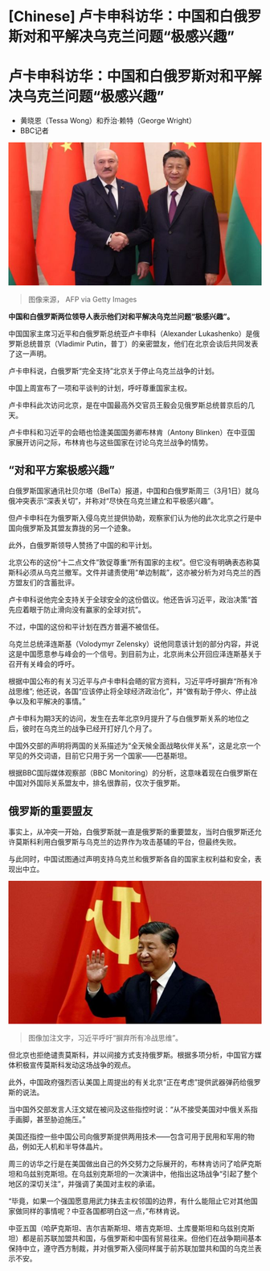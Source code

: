 # [Chinese] 卢卡申科访华：中国和白俄罗斯对和平解决乌克兰问题“极感兴趣”

#  卢卡申科访华：中国和白俄罗斯对和平解决乌克兰问题“极感兴趣”

  * 黄晓恩（Tessa Wong）和乔治·赖特（George Wright） 
  * BBC记者 


![Alexander Lukashenko and Xi Jinping](_128819211_mediaitem128819210.jpg)

> 图像来源，  AFP via Getty Images

**中国和白俄罗斯两位领导人表示他们对和平解决乌克兰问题“极感兴趣”。**

中国国家主席习近平和白俄罗斯总统亚卢卡申科（Alexander Lukashenko）是俄罗斯总统普京（Vladimir Putin，普丁）的亲密盟友，他们在北京会谈后共同发表了这一声明。

卢卡申科说，白俄罗斯“完全支持”北京关于停止乌克兰战争的计划。

中国上周宣布了一项和平谈判的计划，呼吁尊重国家主权。

卢卡申科此次访问北京，是在中国最高外交官员王毅会见俄罗斯总统普京后的几天。

卢卡申科和习近平的会晤也恰逢美国国务卿布林肯（Antony Blinken）在中亚国家展开访问之际，布林肯也与这些国家在讨论乌克兰战争的情势。

##  “对和平方案极感兴趣”

白俄罗斯国家通讯社贝尔塔（BelTa）报道，中国和白俄罗斯周三（3月1日）就乌俄冲突表示“深表关切”，并称对“尽快在乌克兰建立和平极感兴趣”。


但卢卡申科在为俄罗斯入侵乌克兰提供协助，观察家们认为他的此次北京之行是中国向俄罗斯及其盟友靠拢的另一个迹象。

此外，白俄罗斯领导人赞扬了中国的和平计划。

北京公布的这份“十二点文件”敦促尊重“所有国家的主权”。但它没有明确表态称莫斯科必须从乌克兰撤军。文件并谴责使用“单边制裁”，这亦被分析为对乌克兰的西方盟友们的含蓄批评。

卢卡申科说他完全支持关于全球安全的这份倡议。他还告诉习近平，政治决策“首先应着眼于防止滑向没有赢家的全球对抗”。

不过，中国的这份和平计划在西方普遍不被信任。

乌克兰总统泽连斯基（Volodymyr Zelensky）说他同意该计划的部分内容，并说这是中国愿意参与峰会的一个信号。到目前为止，北京尚未公开回应泽连斯基关于召开有关峰会的呼吁。

根据中国公布的有关习近平与卢卡申科会晤的官方资料，习近平呼吁摒弃“所有冷战思维”; 他还说，各国“应该停止将全球经济政治化”，并“做有助于停火、停止战争以及和平解决的事情。”

卢卡申科为期3天的访问，发生在去年北京9月提升了与白俄罗斯关系的地位之后，彼时在乌克兰的战争已经开打好几个月了。

中国外交部的声明将两国的关系描述为“全天候全面战略伙伴关系”，这是北京一个罕见的外交词语，目前它只用于另一个国家——巴基斯坦。

根据BBC国际媒体观察部（BBC Monitoring）的分析，这意味着现在白俄罗斯在中国对外国际关系盟友中，排名很靠前，仅次于俄罗斯。

##  俄罗斯的重要盟友

事实上，从冲突一开始，白俄罗斯就一直是俄罗斯的重要盟友，当时白俄罗斯还允许莫斯科利用白俄罗斯与乌克兰的边界作为攻击基辅的平台，但最终失败。

与此同时，中国试图通过声明支持乌克兰和俄罗斯各自的国家主权利益和安全，表现出中立。

![中国国家主席习近平](_128810738_3a9a6243c6a58bc0d57045e0812792f9ca2362bd0_125_1905_10721000x563.jpg)

> 图像加注文字，习近平呼吁“摒弃所有冷战思维”。

但北京也拒绝谴责莫斯科，并以间接方式支持俄罗斯。根据多项分析，中国官方媒体积极宣传莫斯科发动这场战争的观点。

此外，中国政府强烈否认美国上周提出的有关北京“正在考虑”提供武器弹药给俄罗斯的说法。

当中国外交部发言人汪文斌在被问及这些指控时说：“从不接受美国对中俄关系指手画脚，甚至胁迫施压。”

美国还指控一些中国公司向俄罗斯提供两用技术——包含可用于民用和军用的物品，例如无人机和半导体晶片。

周三的访华之行是在美国做出自己的外交努力之际展开的，布林肯访问了哈萨克斯坦和乌兹别克斯坦。在乌兹别克斯坦的一次演讲中，他指出这场战争“引起了整个地区的深切关注”，并强调了美国对主权的承诺。

“毕竟，如果一个强国愿意用武力抹去主权邻国的边界，有什么能阻止它对其他国家做同样的事情呢？中亚各国都明白这一点，”布林肯说。

中亚五国（哈萨克斯坦、吉尔吉斯斯坦、塔吉克斯坦、土库曼斯坦和乌兹别克斯坦）都是前苏联加盟共和国，与俄罗斯和中国有贸易往来。但他们在战争期间基本保持中立，遵守西方制裁，并对俄罗斯入侵同样属于前苏联加盟共和国的乌克兰表示不安。



